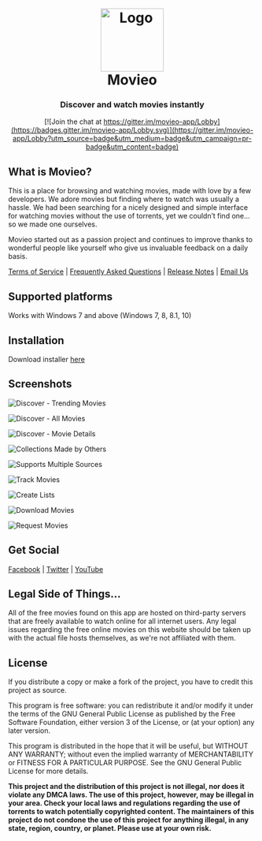 <h1 align="center">
  <img src="https://dl.dropbox.com/s/54avkywzmv91elc/movieo-logo.png?dl=0" height="128" width="128" alt="Logo" />
  <br />
  Movieo
</h1>

<h3 align="center">Discover and watch movies instantly</h3>

<div align="center">

[![Join the chat at https://gitter.im/movieo-app/Lobby](https://badges.gitter.im/movieo-app/Lobby.svg)](https://gitter.im/movieo-app/Lobby?utm_source=badge&utm_medium=badge&utm_campaign=pr-badge&utm_content=badge)
</div>

## What is Movieo?

This is a place for browsing and watching movies, made with love by a few developers. We adore movies but finding where to watch was usually a hassle. We had been searching for a nicely designed and simple interface for watching movies without the use of torrents, yet we couldn’t find one… so we made one ourselves.

Movieo started out as a passion project and continues to improve thanks to wonderful people like yourself who give us invaluable feedback on a daily basis.

[Terms of Service](http://movieo.info/more/tos.html)  |  [Frequently Asked Questions](http://movieo.info/more/faq.html)  |  [Release Notes](http://movieo.info/more/release-notes.html)  |  [Email Us](mailto:hi@movieo.info)

## Supported platforms
Works with Windows 7 and above (Windows 7, 8, 8.1, 10)

## Installation
Download installer [here](http://movieo.info/movieo-setup.zip)

## Screenshots
![Discover - Trending Movies](https://dl.dropbox.com/s/qlh8dxtsxfqqsnx/Movieo%20-%20Trending.png?dl=0)

![Discover - All Movies](https://dl.dropbox.com/s/apdtl7wjosp4rs5/Movieo%20-%20All%20Movies.png?dl=0)

![Discover - Movie Details](https://dl.dropbox.com/s/xc2ypskjvdhi1ss/Movieo%20-%20Movie%20Details.png?dl=0)

![Collections Made by Others](https://dl.dropbox.com/s/fds9bdolw07pgxd/Movieo%20-%20Collections.png?dl=0)

![Supports Multiple Sources](https://dl.dropbox.com/s/cn55x5ye8yosgdl/Movieo%20-%20Available%20Streams.png?dl=0)

![Track Movies](https://dl.dropbox.com/s/bh938xhudvrls5w/Movieo%20-%20Library.png?dl=0)

![Create Lists](https://dl.dropbox.com/s/k25xeu27nhndmmn/Movieo%20-%20Create%20List.png?dl=0)

![Download Movies](https://dl.dropbox.com/s/quxf5phgjoko4b1/Movieo%20-%20Download%20Movies.png?dl=0)

![Request Movies](https://dl.dropbox.com/s/v4fcg12fiil0dah/Movieo%20-%20Request%20Movie.png?dl=0)

## Get Social
[Facebook](https://facebook.com/itsmovieo) | [Twitter](https://twitter.com/itsmovieo) | [YouTube](https://www.youtube.com/bettercodes)

## Legal Side of Things...
All of the free movies found on this app are hosted on third-party servers that are freely available to watch online for all internet users. Any legal issues regarding the free online movies on this website should be taken up with the actual file hosts themselves, as we're not affiliated with them.

## License
If you distribute a copy or make a fork of the project, you have to credit this project as source.

This program is free software: you can redistribute it and/or modify it under the terms of the GNU General Public License as published by the Free Software Foundation, either version 3 of the License, or (at your option) any later version.

This program is distributed in the hope that it will be useful, but WITHOUT ANY WARRANTY; without even the implied warranty of MERCHANTABILITY or FITNESS FOR A PARTICULAR PURPOSE. See the GNU General Public License for more details.

**This project and the distribution of this project is not illegal, nor does it violate any DMCA laws. The use of this project, however, may be illegal in your area. Check your local laws and regulations regarding the use of torrents to watch potentially copyrighted content. The maintainers of this project do not condone the use of this project for anything illegal, in any state, region, country, or planet. Please use at your own risk.**
